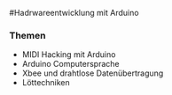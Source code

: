 #Hadrwareentwicklung mit Arduino

### Themen

- MIDI Hacking mit Arduino
- Arduino Computersprache 
- Xbee und drahtlose Datenübertragung
- Löttechniken


